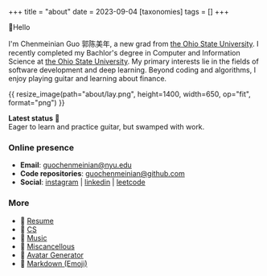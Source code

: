 +++
title = "about"
date = 2023-09-04
[taxonomies]
tags = []
+++

👋Hello

I'm Chenmeinian Guo 郭陈美年, a new grad from [the Ohio State University](https://www.osu.edu). I recently completed my Bachlor's degree in Computer and Information Science at [the Ohio State University](https://www.osu.edu).
My primary interests lie in the fields of software development and deep learning. Beyond coding and algorithms, I enjoy playing guitar and learning about finance.

{{ resize_image(path="about/lay.png", height=1400, width=650, op="fit", format="png") }}


**Latest status** 🎸 \
Eager to learn and practice guitar, but swamped with work.


### Online presence
- **Email**: guochenmeinian@nyu.edu
- **Code repositories**: [guochenmeinian@github.com](https://github.com/guochenmeinian)
- **Social**: [instagram](https://www.instagram.com/__arist/) | [linkedin](https://www.linkedin.com/in/guochenmeinian) | [leetcode](https://leetcode.com/guochenmeinian/)
  

### More
- 🔗 [Resume](/resume)
- 📰 [CS](/blogs/cs-resources/) 
- 🎼 [Music](/blogs/music-resources/)
- 📃 [Miscancellous](/blogs/miscancellous/)
- 🐩 [Avatar Generator](https://txstc55.github.io/simple-avatar/)
- 📝 [Markdown (Emoji)](https://gist.github.com/rxaviers/7360908)

